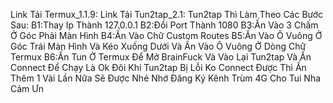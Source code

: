 Link Tải Termux_1.1.9:
Link Tải Tun2tap_2.1:
Tun2tap Thì Làm Theo Các Bước Sau:
B1:Thay Ip Thành 127.0.0.1
B2:Đổi Port Thành 1080
B3:Ấn Vào 3 Chấm Ở Góc Phải Màn Hình
B4:Ấn Vào Chữ Custom Routes
B5:Ấn Vào Ô Vuông Ở Góc Trái Màn Hình Và Kéo Xuống Dưới Và Ấn Vào Ô Vuông Ở Dòng Chữ Termux
B6:Ấn Tun Ở Termux Để Mở BrainFuck Và Vào Lại Tun2tap Và Ấn Connect Để Chạy Là Ok
Đôi Khi Tun2tap Bị Lỗi Ko Connect Được Thì Ấn Thêm 1 Vài Lần Nữa Sẽ Được Nhé
Nhớ Đăng Ký Kênh Trùm 4G Cho Tui Nha
Cảm Ưn
